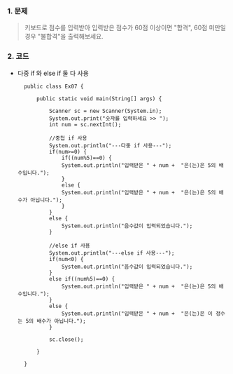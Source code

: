 ### 1. 문제
> 키보드로 점수를 입력받아 입력받은 점수가 60점 이상이면 "합격",
60점 미만일경우 "불합격"을 출력해보세요.

### 2. 코드
- 다중 if 와 else if 둘 다 사용

        public class Ex07 {

            public static void main(String[] args) {
                
                Scanner sc = new Scanner(System.in);
                System.out.print("숫자를 입력하세요 >> ");
                int num = sc.nextInt();
                
                //중첩 if 사용
                System.out.println("---다중 if 사용---");
                if(num>=0) {	
                    if((num%5)==0) {
                    System.out.println("입력받은 " + num +  "은(는)은 5의 배수입니다.");
                    }
                    else {
                    System.out.println("입력받은 " + num +  "은(는)은 5의 배수가 아닙니다.");
                    }
                }
                else {
                    System.out.println("음수값이 입력되었습니다.");
                }
                
                //else if 사용
                System.out.println("---else if 사용---");
                if(num<0) {
                    System.out.println("음수값이 입력되었습니다.");
                }
                else if((num%5)==0) {
                    System.out.println("입력받은 " + num +  "은(는)은 5의 배수입니다.");
                }
                else {
                    System.out.println("입력받은 " + num +  "은(는)은 이 정수는 5의 배수가 아닙니다.");
                }
                
                sc.close();
                
            }

        }